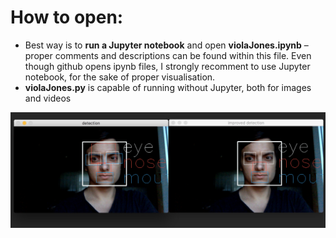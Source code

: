 # How to open:
* Best way is to <b>run a Jupyter notebook</b> and open <b>violaJones.ipynb</b> – proper comments and descriptions can be found within this file. Even though github opens ipynb files, I strongly recomment to use Jupyter notebook, for the sake of proper visualisation.
* <b>violaJones.py</b> is capable of running without Jupyter, both for images and videos

![](pictures/video_sample.png)
